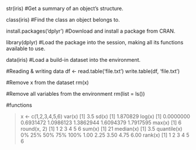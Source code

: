str(iris)
#Get a summary of an object’s structure.

class(iris)
#Find the class an object belongs to.

install.packages(‘dplyr’)
#Download and install a package from CRAN.

library(dplyr)
#Load the package into the session, making all its functions available to use. 

data(iris)
#Load a build-in dataset into the environment. 

#Reading & writing data
df <- read.table(‘file.txt’)
write.table(df, ‘file.txt’) 

#Remove x from the dataset
rm(x)

#Remove all variables from the environment
rm(list = ls()) 

#functions
> x <- c(1,2,3,4,5,6)
> var(x)
[1] 3.5
> sd(x)
[1] 1.870829
> log(x)
[1] 0.0000000 0.6931472 1.0986123 1.3862944 1.6094379 1.7917595
> max(x)
[1] 6
> round(x, 2)
[1] 1 2 3 4 5 6
> sum(x)
[1] 21
> median(x)
[1] 3.5
> quantile(x)
0%  25%  50%  75% 100% 
1.00 2.25 3.50 4.75 6.00 
> rank(x)
[1] 1 2 3 4 5 6


